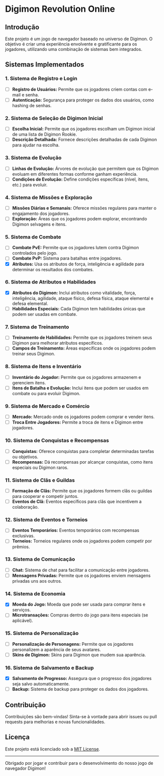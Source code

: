 # Digimon Revolution Online

## Introdução
Este projeto é um jogo de navegador baseado no universo de Digimon. O objetivo é criar uma experiência envolvente e gratificante para os jogadores, utilizando uma combinação de sistemas bem integrados.

## Sistemas Implementados

### 1. Sistema de Registro e Login
- [ ] **Registro de Usuários:** Permite que os jogadores criem contas com e-mail e senha.
- [ ] **Autenticação:** Segurança para proteger os dados dos usuários, como hashing de senhas.

### 2. Sistema de Seleção de Digimon Inicial
- [ ] **Escolha Inicial:** Permite que os jogadores escolham um Digimon inicial de uma lista de Digimon Rookie.
- [ ] **Descrição Detalhada:** Fornece descrições detalhadas de cada Digimon para ajudar na escolha.

### 3. Sistema de Evolução
- [ ] **Linhas de Evolução:** Árvores de evolução que permitem que os Digimon evoluam em diferentes formas conforme ganham experiência.
- [ ] **Condições de Evolução:** Define condições específicas (nível, itens, etc.) para evoluir.

### 4. Sistema de Missões e Exploração
- [ ] **Missões Diárias e Semanais:** Oferece missões regulares para manter o engajamento dos jogadores.
- [ ] **Exploração:** Áreas que os jogadores podem explorar, encontrando Digimon selvagens e itens.

### 5. Sistema de Combate
- [ ] **Combate PvE:** Permite que os jogadores lutem contra Digimon controlados pelo jogo.
- [ ] **Combate PvP:** Sistema para batalhas entre jogadores.
- [x] **Atributos:** Usa os atributos de força, inteligência e agilidade para determinar os resultados dos combates.

### 6. Sistema de Atributos e Habilidades
- [x] **Atributos do Digimon:** Inclui atributos como vitalidade, força, inteligência, agilidade, ataque físico, defesa física, ataque elemental e defesa elemental.
- [ ] **Habilidades Especiais:** Cada Digimon tem habilidades únicas que podem ser usadas em combate.

### 7. Sistema de Treinamento
- [ ] **Treinamento de Habilidades:** Permite que os jogadores treinem seus Digimon para melhorar atributos específicos.
- [ ] **Campos de Treinamento:** Áreas específicas onde os jogadores podem treinar seus Digimon.

### 8. Sistema de Itens e Inventário
- [ ] **Inventário do Jogador:** Permite que os jogadores armazenem e gerenciem itens.
- [ ] **Itens de Batalha e Evolução:** Inclui itens que podem ser usados em combate ou para evoluir Digimon.

### 9. Sistema de Mercado e Comércio
- [ ] **Mercado:** Mercado onde os jogadores podem comprar e vender itens.
- [ ] **Troca Entre Jogadores:** Permite a troca de itens e Digimon entre jogadores.

### 10. Sistema de Conquistas e Recompensas
- [ ] **Conquistas:** Oferece conquistas para completar determinadas tarefas ou objetivos.
- [ ] **Recompensas:** Dá recompensas por alcançar conquistas, como itens especiais ou Digimon raros.

### 11. Sistema de Clãs e Guildas
- [ ] **Formação de Clãs:** Permite que os jogadores formem clãs ou guildas para cooperar e competir juntos.
- [ ] **Eventos de Clã:** Eventos específicos para clãs que incentivem a colaboração.

### 12. Sistema de Eventos e Torneios
- [ ] **Eventos Temporários:** Eventos temporários com recompensas exclusivas.
- [ ] **Torneios:** Torneios regulares onde os jogadores podem competir por prêmios.

### 13. Sistema de Comunicação
- [ ] **Chat:** Sistema de chat para facilitar a comunicação entre jogadores.
- [ ] **Mensagens Privadas:** Permite que os jogadores enviem mensagens privadas uns aos outros.

### 14. Sistema de Economia
- [x] **Moeda do Jogo:** Moeda que pode ser usada para comprar itens e serviços.
- [ ] **Microtransações:** Compras dentro do jogo para itens especiais (se aplicável).

### 15. Sistema de Personalização
- [ ] **Personalização de Personagens:** Permite que os jogadores personalizem a aparência de seus avatares.
- [ ] **Skins de Digimon:** Skins para Digimon que mudem sua aparência.

### 16. Sistema de Salvamento e Backup
- [x] **Salvamento de Progresso:** Assegura que o progresso dos jogadores seja salvo automaticamente.
- [ ] **Backup:** Sistema de backup para proteger os dados dos jogadores.

## Contribuição
Contribuições são bem-vindas! Sinta-se à vontade para abrir issues ou pull requests para melhorias e novas funcionalidades.

## Licença
Este projeto está licenciado sob a [MIT License](LICENSE).

---

Obrigado por jogar e contribuir para o desenvolvimento do nosso jogo de navegador Digimon!